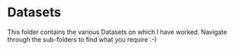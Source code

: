 # Datasets
This folder contains the various Datasets on which I have worked.
Navigate through the sub-folders to find what you require :-)
